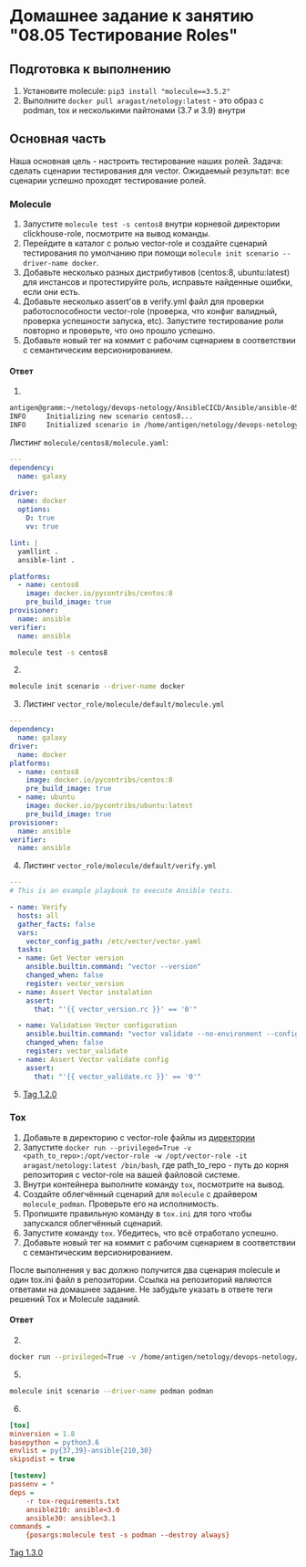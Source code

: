 # Домашнее задание к занятию "08.05 Тестирование Roles"

## Подготовка к выполнению
1. Установите molecule: `pip3 install "molecule==3.5.2"`
2. Выполните `docker pull aragast/netology:latest` -  это образ с podman, tox и несколькими пайтонами (3.7 и 3.9) внутри

## Основная часть

Наша основная цель - настроить тестирование наших ролей. Задача: сделать сценарии тестирования для vector. Ожидаемый результат: все сценарии успешно проходят тестирование ролей.

### Molecule

1. Запустите  `molecule test -s centos8` внутри корневой директории clickhouse-role, посмотрите на вывод команды.
2. Перейдите в каталог с ролью vector-role и создайте сценарий тестирования по умолчанию при помощи `molecule init scenario --driver-name docker`.
3. Добавьте несколько разных дистрибутивов (centos:8, ubuntu:latest) для инстансов и протестируйте роль, исправьте найденные ошибки, если они есть.
4. Добавьте несколько assert'ов в verify.yml файл для  проверки работоспособности vector-role (проверка, что конфиг валидный, проверка успешности запуска, etc). Запустите тестирование роли повторно и проверьте, что оно прошло успешно.
5. Добавьте новый тег на коммит с рабочим сценарием в соответствии с семантическим версионированием.

#### Ответ
1.
```bash
antigen@gramm:~/netology/devops-netology/AnsibleCICD/Ansible/ansible-05-test/src/clickhouse_role$ molecule init scenario centos8 --driver-name docker      
INFO     Initializing new scenario centos8...
INFO     Initialized scenario in /home/antigen/netology/devops-netology/AnsibleCICD/Ansible/ansible-05-test/src/clickhouse_role/molecule/centos8 successfully.
```
Листинг `molecule/centos8/molecule.yaml`:
```yaml
---
dependency:
  name: galaxy

driver:
  name: docker
  options:
    D: true
    vv: true

lint: |
  yamllint .
  ansible-lint .

platforms:
  - name: centos8
    image: docker.io/pycontribs/centos:8
    pre_build_image: true
provisioner:
  name: ansible
verifier:
  name: ansible
```
```bash
molecule test -s centos8
```
2. 
```bash
molecule init scenario --driver-name docker
```
3. Листинг `vector_role/molecule/default/molecule.yml`
```yaml
---
dependency:
  name: galaxy
driver:
  name: docker
platforms:
  - name: centos8
    image: docker.io/pycontribs/centos:8
    pre_build_image: true
  - name: ubuntu
    image: docker.io/pycontribs/ubuntu:latest
    pre_build_image: true
provisioner:
  name: ansible
verifier:
  name: ansible
```
4. Листинг `vector_role/molecule/default/verify.yml`
```yaml
---
# This is an example playbook to execute Ansible tests.

- name: Verify
  hosts: all
  gather_facts: false
  vars:
    vector_config_path: /etc/vector/vector.yaml
  tasks:
  - name: Get Vector version
    ansible.builtin.command: "vector --version"
    changed_when: false
    register: vector_version
  - name: Assert Vector instalation
    assert:
      that: "'{{ vector_version.rc }}' == '0'"

  - name: Validation Vector configuration
    ansible.builtin.command: "vector validate --no-environment --config-yaml {{ vector_config_path }}"
    changed_when: false
    register: vector_validate
  - name: Assert Vector validate config
    assert:
      that: "'{{ vector_validate.rc }}' == '0'"
```
5. [Tag 1.2.0](https://github.com/antigen2/vector-role/tree/1.2.0)


### Tox

1. Добавьте в директорию с vector-role файлы из [директории](./example)
2. Запустите `docker run --privileged=True -v <path_to_repo>:/opt/vector-role -w /opt/vector-role -it aragast/netology:latest /bin/bash`, где path_to_repo - путь до корня репозитория с vector-role на вашей файловой системе.
3. Внутри контейнера выполните команду `tox`, посмотрите на вывод.
5. Создайте облегчённый сценарий для `molecule` с драйвером `molecule_podman`. Проверьте его на исполнимость.
6. Пропишите правильную команду в `tox.ini` для того чтобы запускался облегчённый сценарий.
8. Запустите команду `tox`. Убедитесь, что всё отработало успешно.
9. Добавьте новый тег на коммит с рабочим сценарием в соответствии с семантическим версионированием.

После выполнения у вас должно получится два сценария molecule и один tox.ini файл в репозитории. Ссылка на репозиторий являются ответами на домашнее задание. Не забудьте указать в ответе теги решений Tox и Molecule заданий.

#### Ответ
2. 
```bash
docker run --privileged=True -v /home/antigen/netology/devops-netology/AnsibleCICD/Ansible/ansible-05-test/src/vector_role:/opt/vector-role -w /opt/vector-role -it aragast/netology:latest /bin/bash
```
5. 
```bash
molecule init scenario --driver-name podman podman
```
6. 
```ini
[tox]
minversion = 1.8
basepython = python3.6
envlist = py{37,39}-ansible{210,30}
skipsdist = true

[testenv]
passenv = *
deps =
    -r tox-requirements.txt
    ansible210: ansible<3.0
    ansible30: ansible<3.1
commands =
    {posargs:molecule test -s podman --destroy always}
```
[Tag 1.3.0](https://github.com/antigen2/vector-role/tree/1.3.0)
